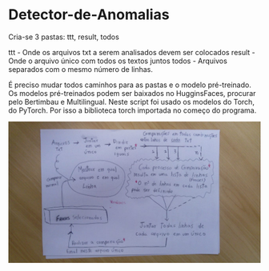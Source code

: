 # Detector-de-Anomalias

Cria-se 3 pastas: ttt, result, todos 

ttt    - Onde os arquivos txt a serem analisados devem ser colocados
result - Onde o arquivo único com todos os textos juntos
todos  - Arquivos separados com o mesmo número de linhas.

É preciso mudar todos caminhos para as pastas e o modelo pré-treinado.
Os modelos pré-treinados podem ser baixados no HugginsFaces, procurar pelo Bertimbau e Multilingual.
Neste script foi usado os modelos do Torch, do PyTorch. Por isso a biblioteca torch importada no começo do programa.

![alt text](https://github.com/kennynakamura/Detector-de-Anomalias/blob/master/Fluxograma.jpg?raw=true)
